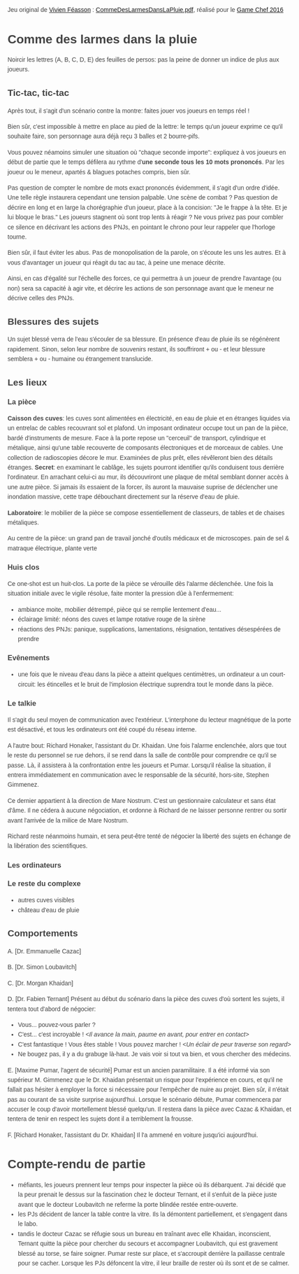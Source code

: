 <style>
body {
  margin: 40px auto;
  max-width: 650px;
  line-height: 1.6;
  font-family: sans-serif;
  color: #444;
  padding: 0 10px;
}
h1, h2, h3 { line-height: 1.2; }
</style>

Jeu original de [Vivien Féasson](https://dunpayslautre.org/galerie-intervenants/feasson-vivien/) :
[CommeDesLarmesDansLaPluie.pdf](https://chezsoi.org/lucas/jdr/CommeDesLarmesDansLaPluie-VivienF%C3%A9asson.pdf),
réalisé pour le [Game Chef 2016](https://web.archive.org/web/20161117222659/http://www.tartofrez.com/gc2016-les-jeux/)


# Comme des larmes dans la pluie

Noircir les lettres (A, B, C, D, E) des feuilles de persos: pas la peine de donner un indice de plus aux joueurs.


## Tic-tac, tic-tac

Après tout, il s'agit d'un scénario contre la montre: faites jouer vos joueurs en temps réel !

Bien sûr, c'est impossible à mettre en place au pied de la lettre: le temps qu'un joueur exprime ce qu'il souhaite faire,
son personnage aura déjà reçu 3 balles et 2 bourre-pifs.

Vous pouvez néamoins simuler une situation où "chaque seconde importe":
expliquez à vos joueurs en début de partie que le temps défilera au rythme d'**une seconde tous les 10 mots prononcés**.
Par les joueur ou le meneur, apartés & blagues potaches compris, bien sûr.

Pas question de compter le nombre de mots exact prononcés évidemment, il s'agit d'un ordre d'idée.
Une telle règle instaurera cependant une tension palpable.
Une scène de combat ? Pas question de décrire en long et en large la chorégraphie d'un joueur, place à la concision: "Je le frappe à la tête. Et je lui bloque le bras."
Les joueurs stagnent où sont trop lents à réagir ? Ne vous privez pas pour combler ce silence en décrivant les actions des PNJs, en pointant le chrono pour leur rappeler que l'horloge tourne.

Bien sûr, il faut éviter les abus. Pas de monopolisation de la parole, on s'écoute les uns les autres.
Et à vous d'avantager un joueur qui réagit du tac au tac, à peine une menace décrite.

Ainsi, en cas d'égalité sur l'échelle des forces, ce qui permettra à un joueur de prendre l'avantage (ou non)
sera sa capacité à agir vite, et décrire les actions de son personnage avant que le meneur ne décrive celles des PNJs.


## Blessures des sujets

Un sujet blessé verra de l'eau s'écouler de sa blessure.
En présence d'eau de pluie ils se régénèrent rapidement. Sinon, selon leur nombre de souvenirs restant,
ils souffriront + ou - et leur blessure semblera + ou - humaine ou étrangement translucide.


## Les lieux

### La pièce

**Caisson des cuves**: les cuves sont alimentées en électricité, en eau de pluie et en étranges liquides via un entrelac de cables recouvrant sol et plafond.
Un imposant ordinateur occupe tout un pan de la pièce, bardé d'instruments de mesure.
Face à la porte repose un "cerceuil" de transport, cylindrique et métalique, ainsi qu'une table recouverte de composants électroniques et de morceaux de cables.
Une collection de radioscopies décore le mur. Examinées de plus prêt, elles révêleront bien des détails étranges.
__Secret__: en examinant le cablâge, les sujets pourront identifier qu'ils conduisent tous derrière l'ordinateur.
En arrachant celui-ci au mur, ils découvriront une plaque de métal semblant donner accès à une autre pièce.
Si jamais ils essaient de la forcer, ils auront la mauvaise suprise de déclencher une inondation massive,
cette trape débouchant directement sur la réserve d'eau de pluie.

**Laboratoire**: le mobilier de la pièce se compose essentiellement de classeurs, de tables et de chaises métaliques.

Au centre de la pièce: un grand pan de travail jonché d'outils médicaux et de microscopes.
pain de sel & matraque électrique, plante verte

### Huis clos

Ce one-shot est un huit-clos. La porte de la pièce se vérouille dès l'alarme déclenchée.
Une fois la situation initiale avec le vigile résolue, faite monter la pression dûe à l'enfermement:
- ambiance moite, mobilier détrempé, pièce qui se remplie lentement d'eau...
- éclairage limité: néons des cuves et lampe rotative rouge de la sirène
- réactions des PNJs: panique, supplications, lamentations, résignation, tentatives désespérées de prendre

### Evênements

- une fois que le niveau d'eau dans la pièce a atteint quelques centimètres, un ordinateur a un court-circuit:
les étincelles et le bruit de l'implosion électrique suprendra tout le monde dans la pièce.

### Le talkie

Il s'agit du seul moyen de communication avec l'extérieur.
L'interphone du lecteur magnétique de la porte est désactivé, et tous les ordinateurs ont été coupé du réseau interne.

A l'autre bout: Richard Honaker, l'assistant du Dr. Khaidan.
Une fois l'alarme enclenchée, alors que tout le reste du personnel se rue dehors, il se rend dans la salle de contrôle pour comprendre ce qu'il se passe.
Là, il assistera à la confrontation entre les joueurs et Pumar.
Lorsqu'il réalise la situation, il entrera immédiatement en communication avec le responsable de la sécurité, hors-site, Stephen Gimmenez.

Ce dernier appartient à la direction de Mare Nostrum. C'est un gestionnaire calculateur et sans état d'âme.
Il ne cédera à aucune négociation, et ordonne à Richard de ne laisser personne rentrer ou sortir avant l'arrivée de la milice de Mare Nostrum.

Richard reste néanmoins humain, et sera peut-être tenté de négocier la liberté des sujets en échange de la libération des scientifiques.

### Les ordinateurs



### Le reste du complexe

- autres cuves visibles
- château d'eau de pluie


## Comportements

A. [Dr. Emmanuelle Cazac]

B. [Dr. Simon Loubavitch]

C. [Dr. Morgan Khaidan]

D. [Dr. Fabien Ternant]
Présent au début du scénario dans la pièce des cuves d'où sortent les sujets,
il tentera tout d'abord de négocier:
  * Vous... pouvez-vous parler ?
  * C'est... c'est incroyable ! _<Il avance la main, paume en avant, pour entrer en contact>_
  * C'est fantastique ! Vous êtes stable ! Vous pouvez marcher ! _<Un éclair de peur traverse son regard>_
  * Ne bougez pas, il y a du grabuge là-haut. Je vais voir si tout va bien, et vous chercher des médecins.

E. [Maxime Pumar, l'agent de sécurité]
Pumar est un ancien paramilitaire.
Il a été informé via son supérieur M. Gimmenez que le Dr. Khaidan présentait un risque pour l'expérience en cours,
et qu'il ne fallait pas hésiter à employer la force si nécessaire pour l'empêcher de nuire au projet.
Bien sûr, il n'était pas au courant de sa visite surprise aujourd'hui.
Lorsque le scénario débute, Pumar commencera par accuser le coup d'avoir mortellement blessé quelqu'un.
Il restera dans la pièce avec Cazac & Khaidan, et tentera de tenir en respect les sujets dont il a terriblement
la frousse.

F. [Richard Honaker, l'assistant du Dr. Khaidan]
Il l'a ammené en voiture jusqu'ici aujourd'hui.


# Compte-rendu de partie

- méfiants, les joueurs prennent leur temps pour inspecter la pièce où ils débarquent.
J'ai décidé que la peur prenait le dessus sur la fascination chez le docteur Ternant, et il s'enfuit de la pièce
juste avant que le docteur Loubavitch ne referme la porte blindée restée entre-ouverte.
- les PJs décident de lancer la table contre la vitre. Ils la démontent partiellement, et s'engagent dans le labo.
- tandis le docteur Cazac se réfugie sous un bureau en traînant avec elle Khaidan, inconscient, Ternant quitte la pièce
pour chercher du secours et accompagner Loubavitch, qui est gravement blessé au torse, se faire soigner.
Pumar reste sur place, et s'accroupit derrière la paillasse centrale pour se cacher.
Lorsque les PJs défoncent la vitre, il leur braille de rester où ils sont et de se calmer.

